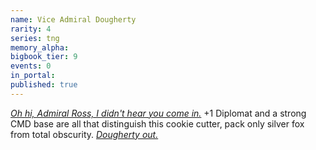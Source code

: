 ```yaml
---
name: Vice Admiral Dougherty
rarity: 4
series: tng
memory_alpha:
bigbook_tier: 9
events: 0
in_portal:
published: true
---
```


[_Oh hi, Admiral Ross, I didn't hear you come in._](https://www.youtube.com/watch?v=2kJAIKLbhdk) +1 Diplomat and a strong CMD base are all that distinguish this cookie cutter, pack only silver fox from total obscurity. [_Dougherty out._](https://www.youtube.com/watch?v=9ohohhb9tzw)
